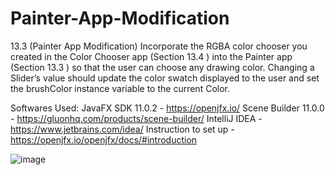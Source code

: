 # Painter-App-Modification 
13.3 (Painter App Modification) Incorporate the RGBA color chooser you created in the Color Chooser app (Section 13.4 ) into the Painter app (Section 13.3 ) so that the user can choose any drawing color. Changing a Slider’s value should update the color swatch displayed to the user and set the brushColor instance variable to the current Color. 
 
  
 Softwares Used: 
 JavaFX SDK 11.0.2 - https://openjfx.io/
Scene Builder 11.0.0 - https://gluonhq.com/products/scene-builder/
IntelliJ IDEA - https://www.jetbrains.com/idea/
Instruction to set up - https://openjfx.io/openjfx/docs/#introduction
 
  
   
    
     
      
   ![image](https://user-images.githubusercontent.com/95302587/145680915-9b72eeeb-d94a-4389-9971-406c6f88d26b.png)
